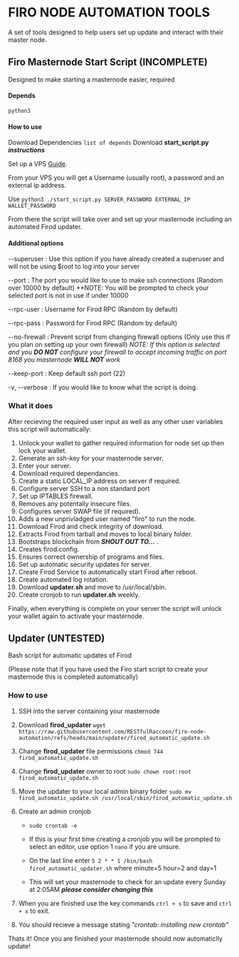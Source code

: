 # FIRO NODE AUTOMATION TOOLS
A set of tools designed to help users set up update and interact with their master node.

## Firo Masternode Start Script (INCOMPLETE)

Designed to make starting a masternode easier, required 

#### Depends
`python3`

#### How to use
Download Dependencies `list of depends`
Download **start_script.py** ***instructions***

Set up a VPS [Guide](https://firo.org/guide/masternode-setup.html#step-4-get-a-vps).

From your VPS you will get a Username (usually root), a password and an external ip address.

Use `python3 ./start_script.py SERVER_PASSWORD EXTERNAL_IP WALLET_PASSWORD` 

From there the script will take over and set up your masternode including an automated Firod updater.

#### Additional options
--superuser : Use this option if you have already created a superuser and will not be using $root to log into your server

--port : The port you would like to use to make ssh connections (Random over 10000 by default) 
**NOTE: You will be prompted to check your selected port is not in use if under 10000

--rpc-user : Username for Firod RPC (Random by default)

--rpc-pass : Password for Firod RPC (Random by default)

--no-firewall : Prevent script from changing firewall options (Only use this if you plan on setting up your own firewall) *NOTE: If this option is selected and you **DO NOT** configure your firewall to accept incoming traffic on port 8168 you masternode **WILL NOT** work*

--keep-port : Keep default ssh port (22)

-v, --verbose : If you would like to know what the script is doing.

### What it does

After recieving the required user input as well as any other user variables this script will automatically:

1. Unlock your wallet to gather required information for node set up then lock your wallet.
2. Generate an ssh-key for your masternode server.
3. Enter your server.
4. Download required dependancies.
5. Create a static LOCAL_IP address on server if required.
6. Configure server SSH to a non standard port
7. Set up IPTABLES firewall.
8. Removes any potentally insecure files.
9. Configures server SWAP file (if required).
10. Adds a new unprivladged user named "firo" to run the node.
11. Download Firod and check integrity of download.
12. Extracts Firod from tarball and moves to local binary folder.
13. Bootstraps blockchain from ***SHOUT OUT TO...*** .
14. Creates firod.config.
15. Ensures correct ownership of programs and files.
16. Set up automatic security updates for server.
17. Create Firod Service to automatically start Firod after reboot.
18. Create automated log rotation.
19. Download **updater.sh** and move to /usr/local/sbin.
20. Create cronjob to run **updater.sh** weekly.

Finally, when everything is complete on your server the script will unlock your wallet again to activate your masternode.

## Updater (UNTESTED)
Bash script for automatic updates of Firod

(Please note that if you have used the Firo start script to create your masternode this is completed automatically)

### How to use
1. SSH into the server containing your masternode
2. Download **firod_updater** `wget https://raw.githubusercontent.com/RESTfulRaccoon/firo-node-automation/refs/heads/main/updater/firod_automatic_update.sh`
3. Change **firod_updater** file permissions `chmod 744 firod_automatic_update.sh`
4. Change **firod_updater** owner to root `sudo chown root:root firod_automatic_update.sh`
5. Move the updater to your local admin binary folder `sudo mv firod_automatic_update.sh /usr/local/sbin/firod_automatic_update.sh`
6. Create an admin cronjob

   * `sudo crontab -e`

   * If this is your first time creating a cronjob you will be prompted to select an editor, use option 1 `nano` if you are unsure.

   * On the last line enter `5 2 * * 1 /bin/bash firod_automatic_updater.sh` where minute=5 hour=2 and day=1

   * This will set your masternode to check for an update every Sunday at 2:05AM ***please consider changing this***
8. When you are finished use the key commands `ctrl + s` to save and `ctrl + x` to exit.
9. You should recieve a message stating *"crontab: installing new crontab"*

Thats it! Once you are finished your masternode should now automaticlly update!
